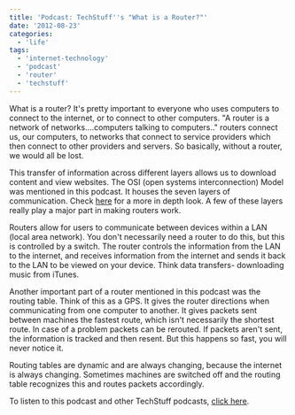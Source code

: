 ```yaml
---
title: 'Podcast: TechStuff''s "What is a Router?"'
date: '2012-08-23'
categories:
  - 'life'
tags:
  - 'internet-technology'
  - 'podcast'
  - 'router'
  - 'techstuff'
---
```


What is a router? It's pretty important to everyone who uses computers to connect to the internet, or to connect to other computers. "A router is a network of networks....computers talking to computers.." routers connect us, our computers, to networks that connect to service providers which then connect to other providers and servers. So basically, without a router, we would all be lost.

This transfer of information across different layers allows us to download content and view websites. The OSI (open systems interconnection) Model was mentioned in this podcast. It houses the seven layers of communication. Check [here](http://en.wikipedia.org/wiki/OSI_model 'OSI Model') for a more in depth look. A few of these layers really play a major part in making routers work.

Routers allow for users to communicate between devices within a LAN (local area network). You don't necessarily need a router to do this, but this is controlled by a switch. The router controls the information from the LAN to the internet, and receives information from the internet and sends it back to the LAN to be viewed on your device. Think data transfers- downloading music from iTunes.

Another important part of a router mentioned in this podcast was the routing table. Think of this as a GPS. It gives the router directions when communicating from one computer to another. It gives packets sent between machines the fastest route, which isn't necessarily the shortest route. In case of a problem packets can be rerouted. If packets aren't sent, the information is tracked and then resent. But this happens so fast, you will never notice it.

Routing tables are dynamic and are always changing, because the internet is always changing. Sometimes machines are switched off and the routing table recognizes this and routes packets accordingly.

To listen to this podcast and other TechStuff podcasts, [click here](http://itunes.apple.com/us/podcast/techstuff/id282795787 'TechStuff Podcast').
